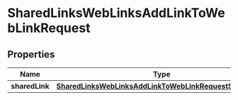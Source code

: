 

# SharedLinksWebLinksAddLinkToWebLinkRequest


## Properties

| Name | Type | Description | Notes |
|------------ | ------------- | ------------- | -------------|
|**sharedLink** | [**SharedLinksWebLinksAddLinkToWebLinkRequestSharedLink**](SharedLinksWebLinksAddLinkToWebLinkRequestSharedLink.md) |  |  [optional] |



